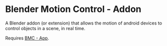 # Blender Motion Control - Addon

A Blender addon (or extension) that allows the motion of android devices to control objects in a scene, in real time.

Requires [BMC - App](https://github.com/pixup1/BMC-App).
